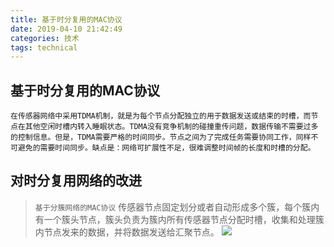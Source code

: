 ```yaml
---
title: 基于时分复用的MAC协议
date: 2019-04-10 21:42:49
categories: 技术
tags: technical
---
```


## 基于时分复用的MAC协议

	在传感器网络中采用TDMA机制，就是为每个节点分配独立的用于数据发送或结束的时槽，而节点在其他空闲时槽内转入睡眠状态。TDMA没有竞争机制的碰撞重传问题，数据传输不需要过多的控制信息。但是，TDMA需要严格的时间同步。节点之间为了完成任务需要协同工作，同样不可避免的需要时间同步。缺点是：网络可扩展性不足，很难调整时间帧的长度和时槽的分配。
## 对时分复用网络的改进
	
> `基于分簇网络的MAC协议`
    传感器节点固定划分或者自动形成多个簇，每个簇内有一个簇头节点，簇头负责为簇内所有传感器节点分配时槽，收集和处理簇内节点发来的数据，并将数据发送给汇聚节点。
![](https://linkenwild.github.io/images/802.11与802.15.4信道重叠.jpg)